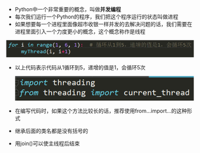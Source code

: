 - Python中一个非常重要的概念，叫做**并发编程**
- 每次我们运行一个Python的程序，我们把这个程序运行的状态叫做进程
- 如果想要每一个进程里面像超市收银一样并发的去解决问题的话，我们需要在进程里面引入一个力度更小的概念，这个概念称作是线程

![1564561454778](assets/1564561454778.png)

- 以上代码表示代码从1循环到5，递增的值是1，会循环5次

  ![1564566389022](assets/1564566389022.png)

- 在编写代码时，如果这个方法比较长的话，推荐使用from...import...的这种形式
- 继承后面的类名都是没有括号的
- 用join()可以使主线程后结束